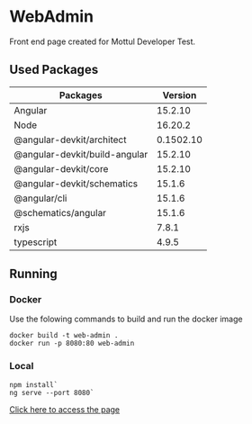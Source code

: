 # WebAdmin

Front end page created for Mottul Developer Test.

## Used Packages

| Packages                      | Version   |
| ----------------------------- | --------- |
| Angular                       | 15.2.10   |
| Node                          | 16.20.2   |
| @angular-devkit/architect     | 0.1502.10 |
| @angular-devkit/build-angular | 15.2.10   |
| @angular-devkit/core          | 15.2.10   |
| @angular-devkit/schematics    | 15.1.6    |
| @angular/cli                  | 15.1.6    |
| @schematics/angular           | 15.1.6    |
| rxjs                          | 7.8.1     |
| typescript                    | 4.9.5     |

## Running 

### Docker

Use the folowing commands to build and run the docker image

```
docker build -t web-admin .
docker run -p 8080:80 web-admin
```

### Local

```
npm install`
ng serve --port 8080`
```


[Click here to access the page](http://localhost:8080) 
